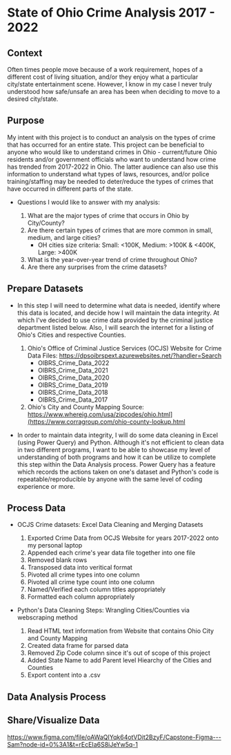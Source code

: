 # State of Ohio Crime Analysis 2017 - 2022

## Context

Often times people move because of a work requirement, hopes of a different cost of living situation, and/or they enjoy 
what a particular city/state entertainment scene. However, I know in my case I never truly understood 
how safe/unsafe an area has been when deciding to move to a desired city/state.

## Purpose

My intent with this project is to conduct an analysis on the types of crime that has occurred for an entire state. This project can 
be beneficial to anyone who would like to understand crimes in Ohio - current/future Ohio residents and/or government officials 
who want to understand how crime has trended from 2017-2022 in Ohio. The latter audience can also use this information to understand 
what types of laws, resources, and/or police training/staffing may be needed to deter/reduce the types of crimes that have occurred
in different parts of the state.

  - Questions I would like to answer with my analysis:

      1. What are the major types of crime that occurs in Ohio by City/County?
      2. Are there certain types of crimes that are more common in small, medium, and large cities?
           - OH cities size criteria: Small: <100K, Medium: >100K & <400K, Large: >400K
      4. What is the year-over-year trend of crime throughout Ohio?
      5. Are there any surprises from the crime datasets?

## Prepare Datasets

  - In this step I will need to determine what data is needed, identify where this data is located, and decide how I will maintain the data integrity. At which I've decided to use crime data provided by the criminal justice department listed below. Also, I will search the internet for a listing of Ohio's Cities and respective Counties.
      1.  Ohio's Office of Criminal Justice Services (OCJS) Website for Crime Data Files: <https://dpsoibrspext.azurewebsites.net/?handler=Search>
          - OIBRS_Crime_Data_2022
          - OIBRS_Crime_Data_2021
          - OIBRS_Crime_Data_2020
          - OIBRS_Crime_Data_2019
          - OIBRS_Crime_Data_2018
          - OIBRS_Crime_Data_2017
      2. Ohio's City and County Mapping Source: <https://www.whereig.com/usa/zipcodes/ohio.html](https://www.corragroup.com/ohio-county-lookup.html>
   
- In order to maintain data integrity, I will do some data cleaning in Excel (using Power Query) and Python. Although it's not efficient to clean data in two different programs, I want to be able to showcase my level of understanding of both programs and how it can be utilize to complete this step within the Data Analysis process. Power Query has a feature which records the actions taken on one's dataset and Python's code is repeatable/reproducible by anyone with the same level of coding experience or more.

## Process Data

- OCJS Crime datasets: Excel Data Cleaning and Merging Datasets
 
     1.  Exported Crime Data from OCJS Website for years 2017-2022 onto my personal laptop
     2.  Appended each crime's year data file together into one file
     3.  Removed blank rows
     4.  Transposed data into veritical format
     5.  Pivoted all crime types into one column
     6.  Pivoted all crime type count into one column
     7.  Named/Verified each column titles appropriately
     8.  Formatted each column appropriately

- Python's Data Cleaning Steps: Wrangling Cities/Counties via webscraping method

     1.  Read HTML text information from Website that contains Ohio City and County Mapping
     2.  Created data frame for parsed data
     3.  Removed Zip Code column since it's out of scope of this project
     4.  Added State Name to add Parent level Hiearchy of the Cities and Counties
     5.  Export content into a .csv

## Data Analysis Process

## Share/Visualize Data


https://www.figma.com/file/oAWaQIYqk64otVDit2BzyF/Capstone-Figma---Sam?node-id=0%3A1&t=rEcEIa6S8iJeYw5q-1
